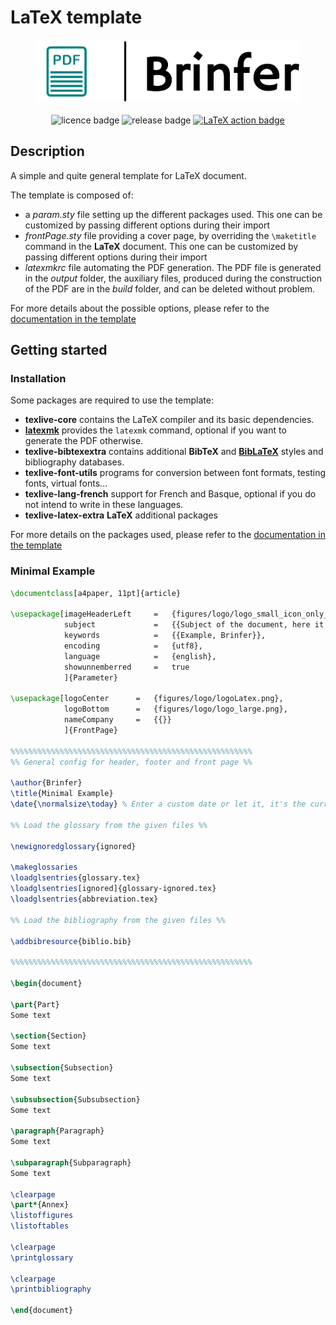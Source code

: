 # __LaTeX__ template

<p align="center">
    <img src="figures/logo/logo_small.png" alt="logo" height="100">
    <br>
    <br>
    <img src="https://img.shields.io/github/license/Brinfer/LaTeX-Template" alt="licence badge">
    <img src="https://img.shields.io/github/v/release/Brinfer/LaTeX-template?display_name=tag" alt="release badge">
    <a href="https://github.com/Brinfer/LaTeX-template/actions/workflows/latex.yml">
        <img src="https://github.com/Brinfer/LaTeX-template/actions/workflows/latex.yml/badge.svg" alt="LaTeX action badge">
    </a>
</p>

## Description

A simple and quite general template for LaTeX document.

The template is composed of:

- a _param.sty_ file setting up the different packages used. This one can be customized by passing different options during their import
- _frontPage.sty_ file providing a cover page, by overriding the `\maketitle` command in the __LaTeX__ document. This one can be customized by passing different options during their import
- _latexmkrc_ file automating the PDF generation. The PDF file is generated in the _output_ folder, the auxiliary files, produced during the construction of the PDF are in the _build_ folder, and can be deleted without problem.

For more details about the possible options, please refer to the [documentation in the template](https://github.com/Brinfer/LaTeX-template/releases/latest/download/TemplateLatex.pdf)

## Getting started

### Installation

Some packages are required to use the template:

- __texlive-core__ contains the LaTeX compiler and its basic dependencies.
- [__latexmk__](https://www.ctan.org/pkg/latexmk/) provides the `latexmk` command, optional if you want to generate the PDF otherwise.
- __texlive-bibtexextra__ contains additional __BibTeX__ and [__BibLaTeX__](https://ctan.org/pkg/biblatex) styles and bibliography databases.
- __texlive-font-utils__ programs for conversion between font formats, testing fonts, virtual fonts...
- __texlive-lang-french__ support for French and Basque, optional if you do not intend to write in these languages.
- __texlive-latex-extra__ __LaTeX__ additional packages

For more details on the packages used, please refer to the [documentation in the template](https://github.com/Brinfer/LaTeX-template/releases/latest/download/TemplateLatex.pdf)

### Minimal Example

```latex
\documentclass[a4paper, 11pt]{article}

\usepackage[imageHeaderLeft     =   {figures/logo/logo_small_icon_only_color.png},
            subject             =   {{Subject of the document, here it is an example, displayed in the metadata of the document}},
            keywords            =   {{Example, Brinfer}},
            encoding            =   {utf8},
            language            =   {english},
            showunnemberred     =   true
            ]{Parameter}

\usepackage[logoCenter      =   {figures/logo/logoLatex.png},
            logoBottom      =   {figures/logo/logo_large.png},
            nameCompany     =   {{}}
            ]{FrontPage}

%%%%%%%%%%%%%%%%%%%%%%%%%%%%%%%%%%%%%%%%%%%%%%%%%%%%%%
%% General config for header, footer and front page %%

\author{Brinfer}
\title{Minimal Example}
\date{\normalsize\today} % Enter a custom date or let it, it's the current date

%% Load the glossary from the given files %%

\newignoredglossary{ignored}

\makeglossaries
\loadglsentries{glossary.tex}
\loadglsentries[ignored]{glossary-ignored.tex}
\loadglsentries{abbreviation.tex}

%% Load the bibliography from the given files %%

\addbibresource{biblio.bib}

%%%%%%%%%%%%%%%%%%%%%%%%%%%%%%%%%%%%%%%%%%%%%%%%%%%%%%

\begin{document}

\part{Part}
Some text

\section{Section}
Some text

\subsection{Subsection}
Some text

\subsubsection{Subsubsection}
Some text

\paragraph{Paragraph}
Some text

\subparagraph{Subparagraph}
Some text

\clearpage
\part*{Annex}
\listoffigures
\listoftables

\clearpage
\printglossary

\clearpage
\printbibliography

\end{document}
```

